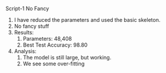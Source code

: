 Script-1 No Fancy

1) I have reduced the parameters and used the basic skeleton. 
2) No fancy stuff
3) Results:
	1) Parameters: 48,408
	2) Best Test Accuracy: 98.80
4) Analysis:
	1) The model is still large, but working. 
	2) We see some over-fitting